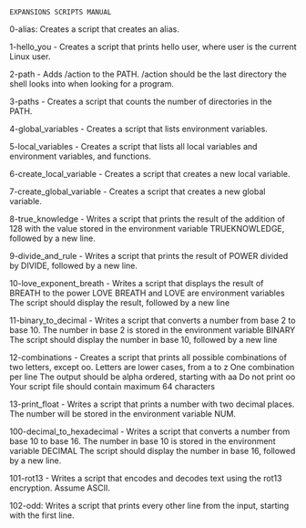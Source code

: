 	EXPANSIONS SCRIPTS MANUAL

0-alias: Creates a script that creates an alias.

1-hello_you - Creates a script that prints hello user, where user is the current Linux user.


2-path - Adds /action to the PATH. /action should be the last directory the shell looks into when looking for a program.


3-paths - Creates a script that counts the number of directories in the PATH.


4-global_variables - Creates a script that lists environment variables.


5-local_variables - Creates a script that lists all local variables and environment variables, and functions.


6-create_local_variable - Creates a script that creates a new local variable.


7-create_global_variable - Creates a script that creates a new global variable.


8-true_knowledge - Writes a script that prints the result of the addition of 128 with the value stored in the environment variable TRUEKNOWLEDGE, followed by a new line.


9-divide_and_rule - Writes a script that prints the result of POWER divided by DIVIDE, followed by a new line.


10-love_exponent_breath - Writes a script that displays the result of BREATH to the power LOVE BREATH and LOVE are environment variables The script should display the result, followed by a new line


11-binary_to_decimal - Writes a script that converts a number from base 2 to base 10. The number in base 2 is stored in the environment variable BINARY The script should display the number in base 10, followed by a new line


12-combinations - Creates a script that prints all possible combinations of two letters, except oo. Letters are lower cases, from a to z One combination per line The output should be alpha ordered, starting with aa Do not print oo Your script file should contain maximum 64 characters


13-print_float - Writes a script that prints a number with two decimal places. The number will be stored in the environment variable NUM.


100-decimal_to_hexadecimal - Writes a script that converts a number from base 10 to base 16. The number in base 10 is stored in the environment variable DECIMAL The script should display the number in base 16, followed by a new line.


101-rot13 - Writes a script that encodes and decodes text using the rot13 encryption. Assume ASCII.

102-odd: Writes a script that prints every other line from the input, starting with the first line.
